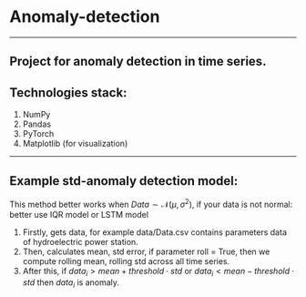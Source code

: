 # Anomaly-detection
---
Project for anomaly detection in time series.
---
Technologies stack:
---
1. NumPy
2. Pandas
3. PyTorch
4. Matplotlib (for visualization)
---
Example std-anomaly detection model:
---
This method better works when $Data \sim \mathcal{N}(\mu,\,\sigma^{2})$, if your data is not normal: better use IQR model or LSTM model
1. Firstly, gets data, for example data/Data.csv contains parameters data of hydroelectric power station.
2. Then, calculates mean, std error, if parameter roll = True, then we compute rolling mean, rolling std across all time series.
3. After this, if $data_i > mean + threshold \cdot std$ or $data_i < mean - threshold \cdot std$ then $data_i$ is anomaly.
   
